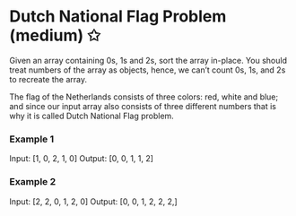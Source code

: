 # Dutch National Flag Problem (medium) ✩

Given an array containing 0s, 1s and 2s, sort the array in-place. 
You should treat numbers of the array as objects, hence, we can’t count 0s, 1s, and 2s to recreate the array.

The flag of the Netherlands consists of three colors: 
red, white and blue; and since our input array also consists of 
three different numbers that is why it is called Dutch National Flag problem.

### Example 1
Input: [1, 0, 2, 1, 0]
Output: [0, 0, 1, 1, 2]


### Example 2
Input: [2, 2, 0, 1, 2, 0]
Output: [0, 0, 1, 2, 2, 2,]

